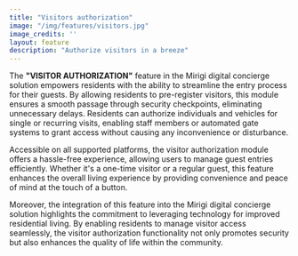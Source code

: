 ```yaml
---
title: "Visitors authorization"
image: "/img/features/visitors.jpg"
image_credits: ''
layout: feature
description: "Authorize visitors in a breeze"
---
```

The **"VISITOR AUTHORIZATION"** feature in the Mirigi digital concierge solution empowers residents with the ability to streamline the entry process for their guests. By allowing residents to pre-register visitors, this module ensures a smooth passage through security checkpoints, eliminating unnecessary delays. Residents can authorize individuals and vehicles for single or recurring visits, enabling staff members or automated gate systems to grant access without causing any inconvenience or disturbance.

Accessible on all supported platforms, the visitor authorization module offers a hassle-free experience, allowing users to manage guest entries efficiently. Whether it's a one-time visitor or a regular guest, this feature enhances the overall living experience by providing convenience and peace of mind at the touch of a button.

Moreover, the integration of this feature into the Mirigi digital concierge solution highlights the commitment to leveraging technology for improved residential living. By enabling residents to manage visitor access seamlessly, the visitor authorization functionality not only promotes security but also enhances the quality of life within the community.

